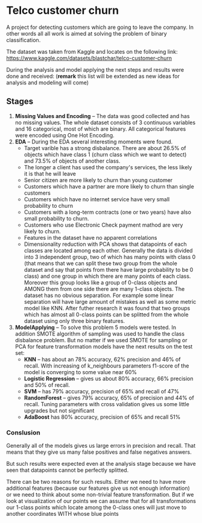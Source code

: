 # Telco customer churn
A project for detecting customers which are going to leave the company. In other words all all work is aimed at solving the problem of binary classification.

The dataset was taken from Kaggle and locates on the following link: https://www.kaggle.com/datasets/blastchar/telco-customer-churn

During the analysis and model applying the next steps and results were done and received: (**remark** this list will be extended as new ideas for analysis and modeling will come)

## Stages


1. **Missing Values and Encoding** &ndash; The data was good collected and has no missing values. The whole dataset consists of 3 continuous variables and 16 categorical, most of which are binary. All categorical features were encoded using One Hot Encoding.
2. **EDA** &ndash; During the EDA several interesting moments were found.
    * Target varible has a strong disbalance. There are about 26.5% of objects which have class 1 (churn class which we want to detect) and 73.5% of objects of another class.
    * The longer a client has used the company's services, the less likely it is that he will leave
    * Senior citizen are more likely to churn than young customer
    * Customers which have a partner are more likely to churn than single customers
    * Customers which have no internet service have very small probability to churn
    * Customers with a long-term contracts (one or two years) have also small probability to churn. 
    * Customers who use Electronic Check payment mathod are very likely to churn.
    * Features in the dataset have no apparent correlations 
    * Dimensionality reduction with PCA shows that datapoints of each classes are located among each other. Generally the data is divided into 3 independent group, two of which has many points with class 0 (that means that we can split these two group from the whole dataset and say that points from there have large probability to be 0 class) and one group in which there are many points of each class. Moreover this group looks like a group of 0-class objects and AMONG them from one side there are many 1-class objects. The dataset has no obvious separation. For example some linear separation will have large amount of mistakes as well as some metric model like KNN. After futher research it was found that two groups which has almost all 0-class points can be splitted from the whole dataset using only three binary features.
3. **ModelApplying** &ndash; To solve this problem 5 models were tested. In addition SMOTE algorithm of sampling was used to handle the class disbalance problem. But no matter if we used SMOTE for sampling or PCA for feature transformation models have the next results on the test set:
    * **KNN** &ndash; has about an 78% accuracy, 62% precision and 46% of recall. With increasing of k_neighbours parameters f1-score of the model is converging to some value near 60%
    * **Logistic Regression** &ndash; gives us about 80% accuracy, 66% precision and 50% of recall. 
    * **SVM** &ndash; has 79% accuracy, precision of 65% and recall of 47%
    * **RandomForest** &ndash; gives 79% accuracy, 65% of precision and 44% of recall. Tuning parameters with cross validation gives us some little upgrades but not significant
    * **AdaBoost** has 80% accuracy, precision of 65% and recall 51%

### Conslusion 

Generally all of the models gives us large errors in precision and recall. That means that they give us many false positives and false negatives answers.

But such results were expected even at the analysis stage because we have seen that datapoints cannot be perfectly splitted.

There can be two reasons for such results. Either we need to have more additional features (because our features give us not enough information) or we need to think about some non-trivial feature transformation. But if we look at visualization of our points we can assume that for all transformations our 1-class points which locate among the 0-class ones will just move to another coordinates WITH whose blue points 
